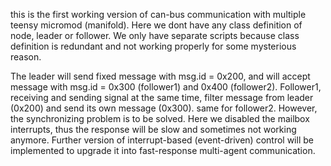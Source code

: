 this is the first working version of can-bus communication with multiple teensy micromod (manifold). Here we dont have any class definition of node, leader or follower. We only have separate scripts because class definition is redundant and not working properly for some mysterious reason.

The leader will send fixed message with msg.id = 0x200, and will accept message with msg.id = 0x300 (follower1) and 0x400 (follower2). Follower1, receiving and sending signal at the same time, filter message from leader (0x200) and send its own message (0x300). same for follower2.
However, the synchronizing problem is to be solved. Here we disabled the mailbox interrupts, thus the response will be slow and sometimes not working anymore. Further version of interrupt-based (event-driven) control will be implemented to upgrade it into fast-response multi-agent communication.